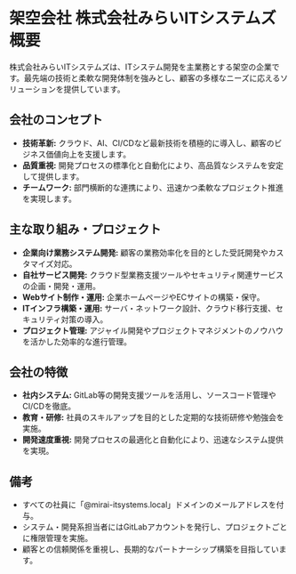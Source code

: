 # 架空会社 株式会社みらいITシステムズ 概要

株式会社みらいITシステムズは、ITシステム開発を主業務とする架空の企業です。最先端の技術と柔軟な開発体制を強みとし、顧客の多様なニーズに応えるソリューションを提供しています。

## 会社のコンセプト

- **技術革新:** クラウド、AI、CI/CDなど最新技術を積極的に導入し、顧客のビジネス価値向上を支援します。
- **品質重視:** 開発プロセスの標準化と自動化により、高品質なシステムを安定して提供します。
- **チームワーク:** 部門横断的な連携により、迅速かつ柔軟なプロジェクト推進を実現します。

## 主な取り組み・プロジェクト

- **企業向け業務システム開発:** 顧客の業務効率化を目的とした受託開発やカスタマイズ対応。
- **自社サービス開発:** クラウド型業務支援ツールやセキュリティ関連サービスの企画・開発・運用。
- **Webサイト制作・運用:** 企業ホームページやECサイトの構築・保守。
- **ITインフラ構築・運用:** サーバ・ネットワーク設計、クラウド移行支援、セキュリティ対策の導入。
- **プロジェクト管理:** アジャイル開発やプロジェクトマネジメントのノウハウを活かした効率的な進行管理。

## 会社の特徴

- **社内システム:** GitLab等の開発支援ツールを活用し、ソースコード管理やCI/CDを徹底。
- **教育・研修:** 社員のスキルアップを目的とした定期的な技術研修や勉強会を実施。
- **開発速度重視:** 開発プロセスの最適化と自動化により、迅速なシステム提供を実現。

## 備考

- すべての社員に「@mirai-itsystems.local」ドメインのメールアドレスを付与。
- システム・開発系担当者にはGitLabアカウントを発行し、プロジェクトごとに権限管理を実施。
- 顧客との信頼関係を重視し、長期的なパートナーシップ構築を目指しています。
